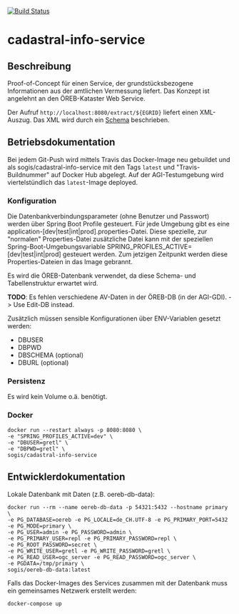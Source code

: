 [![Build Status](https://travis-ci.org/edigonzales/cadastral-info-service.svg?branch=master)](https://travis-ci.org/edigonzales/cadastral-info-service)

# cadastral-info-service

## Beschreibung
Proof-of-Concept für einen Service, der grundstücksbezogene Informationen aus der amtlichen Vermessung liefert. Das Konzept ist angelehnt an den ÖREB-Kataster Web Service.

Der Aufruf `http://localhost:8080/extract/${EGRID}` liefert einen XML-Auszug. Das XML wird durch ein [Schema](src/main/xsd/CadastralExtract.xsd) beschrieben.

## Betriebsdokumentation
Bei jedem Git-Push wird mittels Travis das Docker-Image neu gebuildet und als sogis/cadastral-info-service mit den Tags `latest` und "Travis-Buildnummer" auf Docker Hub abgelegt. Auf der AGI-Testumgebung wird viertelstündlich das `latest`-Image deployed.

### Konfiguration
Die Datenbankverbindungsparameter (ohne Benutzer und Passwort) werden über Spring Boot Profile gesteuert. Für jede Umgebung gibt es eine application-[dev|test|int|prod].properties-Datei. Diese spezielle, zur "normalen" Properties-Datei zusätzliche Datei kann mit der speziellen Spring-Boot-Umgebungsvariable SPRING_PROFILES_ACTIVE=[dev|test|int|prod] gesteuert werden. Zum jetzigen Zeitpunkt werden diese Properties-Dateien in das Image gebrannt.

Es wird die ÖREB-Datenbank verwendet, da diese Schema- und Tabellenstruktur erwartet wird. 

**TODO**: Es fehlen verschiedene AV-Daten in der ÖREB-DB (in der AGI-GDI). -> Use Edit-DB instead.

Zusätzlich müssen sensible Konfigurationen über ENV-Variablen gesetzt werden:

- DBUSER
- DBPWD
- DBSCHEMA (optional)
- DBURL (optional)

### Persistenz
Es wird kein Volume o.ä. benötigt.

### Docker
```
docker run --restart always -p 8080:8080 \
-e "SPRING_PROFILES_ACTIVE=dev" \
-e "DBUSER=gretl" \
-e "DBPWD=gretl" \
sogis/cadastral-info-service
```

## Entwicklerdokumentation
Lokale Datenbank mit Daten (z.B. oereb-db-data):
```
docker run --rm --name oereb-db-data -p 54321:5432 --hostname primary \
-e PG_DATABASE=oereb -e PG_LOCALE=de_CH.UTF-8 -e PG_PRIMARY_PORT=5432 -e PG_MODE=primary \
-e PG_USER=admin -e PG_PASSWORD=admin \
-e PG_PRIMARY_USER=repl -e PG_PRIMARY_PASSWORD=repl \
-e PG_ROOT_PASSWORD=secret \
-e PG_WRITE_USER=gretl -e PG_WRITE_PASSWORD=gretl \
-e PG_READ_USER=ogc_server -e PG_READ_PASSWORD=ogc_server \
-e PGDATA=/tmp/primary \
sogis/oereb-db-data:latest
```

Falls das Docker-Images des Services zusammen mit der Datenbank muss ein gemeinsames Netzwerk erstellt werden:

```
docker-compose up
```

